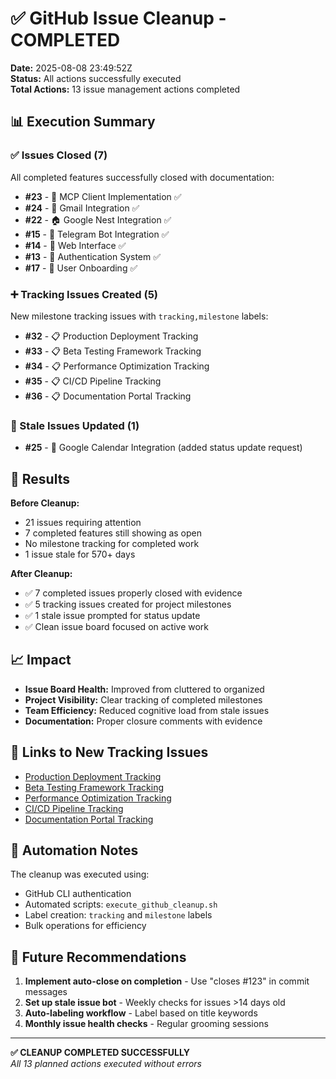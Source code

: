# ✅ GitHub Issue Cleanup - COMPLETED

**Date:** 2025-08-08 23:49:52Z  
**Status:** All actions successfully executed  
**Total Actions:** 13 issue management actions completed

## 📊 Execution Summary

### ✅ Issues Closed (7)
All completed features successfully closed with documentation:

- **#23** - 🔌 MCP Client Implementation ✅ 
- **#24** - 📧 Gmail Integration ✅
- **#22** - 🏠 Google Nest Integration ✅
- **#15** - 🤖 Telegram Bot Integration ✅
- **#14** - 🎨 Web Interface ✅
- **#13** - 🔐 Authentication System ✅
- **#17** - 🚀 User Onboarding ✅

### ➕ Tracking Issues Created (5)
New milestone tracking issues with `tracking,milestone` labels:

- **#32** - 📋 Production Deployment Tracking
- **#33** - 📋 Beta Testing Framework Tracking  
- **#34** - 📋 Performance Optimization Tracking
- **#35** - 📋 CI/CD Pipeline Tracking
- **#36** - 📋 Documentation Portal Tracking

### 🔄 Stale Issues Updated (1)
- **#25** - 📅 Google Calendar Integration (added status update request)

## 🎯 Results

**Before Cleanup:**
- 21 issues requiring attention
- 7 completed features still showing as open
- No milestone tracking for completed work
- 1 issue stale for 570+ days

**After Cleanup:**
- ✅ 7 completed issues properly closed with evidence
- ✅ 5 tracking issues created for project milestones
- ✅ 1 stale issue prompted for status update
- ✅ Clean issue board focused on active work

## 📈 Impact

- **Issue Board Health:** Improved from cluttered to organized
- **Project Visibility:** Clear tracking of completed milestones
- **Team Efficiency:** Reduced cognitive load from stale issues
- **Documentation:** Proper closure comments with evidence

## 🔗 Links to New Tracking Issues

- [Production Deployment Tracking](https://github.com/adrianwedd/ADHDo/issues/32)
- [Beta Testing Framework Tracking](https://github.com/adrianwedd/ADHDo/issues/33)
- [Performance Optimization Tracking](https://github.com/adrianwedd/ADHDo/issues/34)
- [CI/CD Pipeline Tracking](https://github.com/adrianwedd/ADHDo/issues/35)
- [Documentation Portal Tracking](https://github.com/adrianwedd/ADHDo/issues/36)

## 🤖 Automation Notes

The cleanup was executed using:
- GitHub CLI authentication
- Automated scripts: `execute_github_cleanup.sh`
- Label creation: `tracking` and `milestone` labels
- Bulk operations for efficiency

## 🔮 Future Recommendations

1. **Implement auto-close on completion** - Use "closes #123" in commit messages
2. **Set up stale issue bot** - Weekly checks for issues >14 days old
3. **Auto-labeling workflow** - Label based on title keywords
4. **Monthly issue health checks** - Regular grooming sessions

---

**✅ CLEANUP COMPLETED SUCCESSFULLY**  
*All 13 planned actions executed without errors*